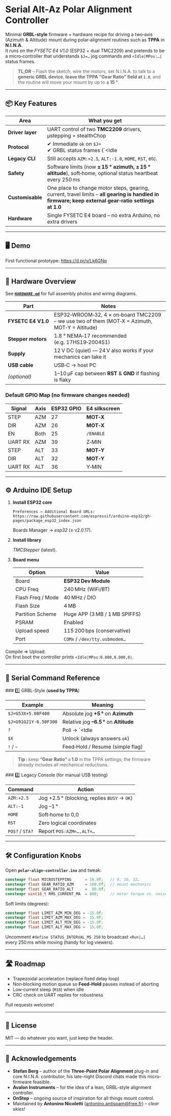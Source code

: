 # Serial Alt‑Az Polar Alignment Controller

Minimal **GRBL‑style** firmware + hardware recipe for driving a two‑axis (Azimuth & Altitude) mount during polar‑alignment routines such as **TPPA** in **N.I.N.A.**  
It runs on the *FYSETC E4 V1.0* (ESP32 + dual TMC2209) and pretends to be a micro‑controller that understands `$J=…` jog commands and `<Idle|MPos:…|` status frames.

> **TL;DR** – Flash the sketch, wire the motors, set N.I.N.A. to talk to a **generic GRBL device**, **leave the TPPA “Gear Ratio” field at `1.0`**, and the routine will move your mount by up to **± 15 °**.

---

## 📦 Key Features

| Area            | What you get                                                                   |
|-----------------|--------------------------------------------------------------------------------|
| **Driver layer**| UART control of two **TMC2209** drivers, µstepping + stealthChop               |
| **Protocol**    | ✔ Immediate `ok` on `$J=`<br>✔ GRBL status frames (`<Idle|…|` / `<Run|…|`)<br>✔ Feed‑Hold `!` / Cycle‑Start `~` stubs |
| **Legacy CLI**  | Still accepts `AZM:+2.5`, `ALT:-1.0`, `HOME`, `RST`, etc.                      |
| **Safety**      | Software limits (now **± 15 ° azimuth, ± 15 ° altitude**), soft‑home, optional status heartbeat every 250 ms |
| **Customisable**| One place to change motor steps, gearing, current, travel limits – **all gearing is handled in firmware; keep external gear‑ratio settings at 1.0** |
| **Hardware**    | Single FYSETC E4 board – no extra Arduino, no extra drivers                    |

---

## 🖥️ Demo

First functional prototype: <https://d.pr/v/Lk6GNp>

---

## 🔩 Hardware Overview

See **[`HARDWARE.md`](./HARDWARE.md)** for full assembly photos and wiring diagrams.

| Part | Notes |
|------|-------|
| **FYSETC E4 V1.0** | ESP32‑WROOM‑32, 4 × on‑board TMC2209 – we use two of them (MOT‑X = Azimuth, MOT‑Y = Altitude) |
| **Stepper motors** | 1.8 ° NEMA‑17 recommended (e.g. 17HS19‑2004S1) |
| **Supply**         | 12 V DC (quiet) — 24 V also works if your mechanics can take it |
| **USB cable**      | USB‑C → host PC |
| *(optional)*       | 1–10 µF cap between **RST** & **GND** if flashing is flaky |

### Default GPIO Map (no firmware changes needed)

| Signal   | Axis | ESP32 GPIO | E4 silkscreen |
|----------|------|-----------|---------------|
| STEP     | AZM  | 27        | **MOT‑X** |
| DIR      | AZM  | 26        | **MOT‑X** |
| EN       | Both | 25        | `/ENABLE` |
| UART RX  | AZM  | 39        | Z‑MIN |
| STEP     | ALT  | 33        | **MOT‑Y** |
| DIR      | ALT  | 32        | **MOT‑Y** |
| UART RX  | ALT  | 36        | Y‑MIN |

---

## ⚙️ Arduino IDE Setup

1. **Install ESP32 core**

   ```text
   Preferences → Additional Board URLs:
   https://raw.githubusercontent.com/espressif/arduino-esp32/gh-pages/package_esp32_index.json
   ```

   Boards Manager → *esp32* (≥ v2.0.17).

2. **Install library**

   *TMCStepper* (latest).

3. **Board menu**

   | Option             | Value |
   |--------------------|-------|
   | Board              | **ESP32 Dev Module** |
   | CPU Freq           | 240 MHz (WiFi/BT) |
   | Flash Freq / Mode  | 40 MHz / DIO |
   | Flash Size         | 4 MB |
   | Partition Scheme   | Huge APP (3 MB / 1 MB SPIFFS) |
   | PSRAM              | Enabled |
   | Upload speed       | 115 200 bps (conservative) |
   | Port               | `COMx` / `/dev/tty.usbmodem…` |

Compile ⇒ Upload.  
On first boot the controller prints `<Idle|MPos:0.000,0.000,0|`.

---

## 🧪 Serial Command Reference

### 1️⃣ GRBL‑Style (**used by TPPA**)

| Example                  | Meaning |
|--------------------------|---------|
| `$J=G53X+5.00F400`       | Absolute jog **+5 °** on **Azimuth** |
| `$J=G91G21Y-6.50F300`    | Relative jog **–6.5 °** on **Altitude** |
| `?`                      | Poll → `<Idle|MPos:…|>` |
| `$X`                     | Unlock (always answers `ok`) |
| `!` / `~`                | Feed‑Hold / Resume (simple flag) |

> **Tip :** keep **“Gear Ratio” = 1.0** in the TPPA settings; the firmware already includes all mechanical reductions.

### 2️⃣ Legacy Console (for manual USB testing)

| Command      | Action |
|--------------|--------|
| `AZM:+2.5`   | Jog +2.5 ° (blocking, replies `BUSY` → `OK`) |
| `ALT:-1`     | Jog –1 ° |
| `HOME`       | Soft‑home to 0,0 |
| `RST`        | Zero logical coordinates |
| `POS?` / `STA?` | Report `POS:AZM=…,ALT=…` |

---

## 🛠️ Configuration Knobs

Open **`polar-align-controller.ino`** and tweak:

```cpp
constexpr float MICROSTEPPING      = 16.0f;   // 8, 16, 32…
constexpr float GEAR_RATIO_AZM     = 100.0f;  // mount mechanics
constexpr float GEAR_RATIO_ALT     =  90.0f;
constexpr uint16_t RMS_CURRENT_MA  = 600;     // motor torque vs. noise
```

Soft limits (degrees):

```cpp
constexpr float LIMIT_AZM_MIN_DEG = -15.0f;
constexpr float LIMIT_AZM_MAX_DEG =  15.0f;
constexpr float LIMIT_ALT_MIN_DEG = -15.0f;
constexpr float LIMIT_ALT_MAX_DEG =  15.0f;
```

Uncomment `#define STATUS_INTERVAL_MS 250` to broadcast `<Run|…|` every 250 ms while moving (handy for log viewers).

---

## 🛣 Roadmap

* Trapezoidal acceleration (replace fixed delay loop)  
* Non‑blocking motion queue so **Feed‑Hold** pauses instead of aborting  
* Low‑current sleep (`M18`) when idle  
* CRC check on UART replies for robustness  

Pull requests welcome!

---

## 📄 License

MIT — do whatever you want, just keep the header.

---


## 🙏 Acknowledgements

* **Stefan Berg** – author of the **Three-Point Polar Alignment** plug-in and core N.I.N.A. contributor; his late-night Discord chats made this micro-firmware feasible.  
* **Avalon Instruments** – for the idea of a lean, GRBL-style alignment controller.  
* **OnStep** – ongoing source of inspiration for all things mount control.  
* Maintained by **Antonino Nicoletti** ([antonino.antispam@free.fr](https://github.com/Totoleheros/tppa-alignment-protocol)) – *clear skies!*
